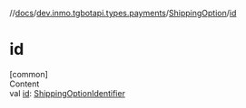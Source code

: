 //[docs](../../../index.md)/[dev.inmo.tgbotapi.types.payments](../index.md)/[ShippingOption](index.md)/[id](id.md)



# id  
[common]  
Content  
val [id](id.md): [ShippingOptionIdentifier](../../dev.inmo.tgbotapi.types/index.md#%5Bdev.inmo.tgbotapi.types%2FShippingOptionIdentifier%2F%2F%2FPointingToDeclaration%2F%5D%2FClasslikes%2F625018081)  



